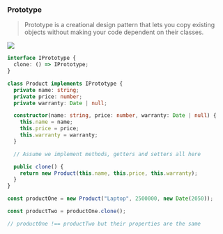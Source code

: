 ### Prototype

> Prototype is a creational design pattern that lets you copy existing objects without making your code dependent on their classes.

<img src="https://user-images.githubusercontent.com/37804060/165857765-643633b0-72eb-43ed-9f0c-9dca50c0939b.png"/>

```typescript
interface IPrototype {
  clone: () => IPrototype;
}

class Product implements IPrototype {
  private name: string;
  private price: number;
  private warranty: Date | null;

  constructor(name: string, price: number, warranty: Date | null) {
    this.name = name;
    this.price = price;
    this.warranty = warranty;
  }

  // Assume we implement methods, getters and setters all here

  public clone() {
    return new Product(this.name, this.price, this.warranty);
  }
}

const productOne = new Product("Laptop", 2500000, new Date(2050));

const productTwo = productOne.clone();

// productOne !== productTwo but their properties are the same
```
